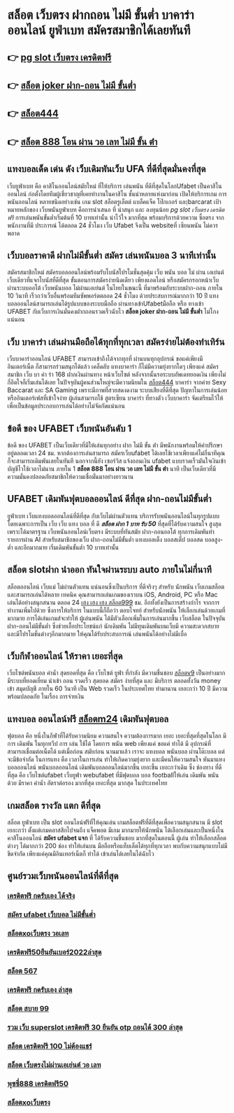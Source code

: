 # สล็อต เว็บตรง ฝากถอน ไม่มี ขั้นต่ำ บาคาร่าออนไลน์   ยูฟ่าเบท  สมัครสมาชิกได้เลยทันที

## 👉 [pg slot เว็บตรง เครดิตฟรี](https://mabet.net/20-free-100/)
## 👉 [สล็อต joker ฝาก-ถอน ไม่มี ขั้นต่ำ](https://bio.link/tisawago)
## 👉 [สล็อต444](https://member.mabet.net/?action=login)
## 👉 [สล็อต 888 โอน ผ่าน วอ เลท ไม่มี ขั้น ต่ํา](https://member.mabet.net/?action=login)

## แทงบอลเด็ด เด่น ดัง เว็บเดิมพันเว็บ UFA ที่ดีที่สุดมั่นคงที่สุด

 เว็บยูฟ่าเบท คือ คาสิโนออนไลน์สมัยใหม่ ที่ให้บริการ เล่นพนัน ที่ดีที่สุดในโลกUfabet เป็นคาสิโนออนไลน์   ก่อตั้งโดยทีมผู้เชี่ยวชาญที่เคยทำงานในคาสิโน  ชั้นนำหลายแห่งมาก่อน เปิดให้บริการเกม การพนันออนไลน์ หลายชนิดอย่างเช่น เกม slot สล็อตรูเล็ตต์ แบล็คแจ็ค  โป๊กเกอร์ และฺbarcarat  เป้าหมายหลักของ เว็บพนันยูฟ่าเบท  คือการนำเสนอ ที่ น่าสนุก และ ลงทุนน้อย *pg slot เว็บตรง เครดิตฟรี*  การเล่นพนันขั้นต่ำเริ่มต้นที่ 10 บาทเท่านั้น น่าไว้ใจ มากที่สุด พร้อมบริการด้วยความ ซื่อตรง จากพนักงานที่มี ประการณ์ ได้ตลอด 24 ชั่วโมง  เว็บ Ufabet จึงเป็น websiteที่ เซียนพนัน  ไม่ควรพลาด

## เว็บบอลราคาดี ฝากไม่มีขั้นต่ำ สมัคร เล่นพนันบอล  3 นาทีเท่านั้น

สมัครสมาชิกใหม่ สมัครบอลออนไลน์พร้อมรับโบนัสโปรโมชั่นสุดคุ้ม เว็บ พนัน บอล ไม่ ผ่าน เอเย่นต์ เว็บเดียวที่แจกโบนัสที่ดีที่สุด ขั้นตอนการสมัครง่ายนิดเดียว เพียงแอดไลน์ หรือสมัครกรอกหน้าเว็บผ่านระบบออโต้ เว็บพนันบอล ไม่ผ่านเอเย่นต์ ในไทยในขณะนี้ ที่มาพร้อมกับระบบฝาก-ถอน ภายใน 10 วินาที เร็วกว่าเว็บอื่นพร้อมทีมซัพพอร์ตตลอด 24 ชั่วโมง ด้วยประสบการณ์มากกว่า 10 ปี แทงบอลออนไลน์สามารถเล่นได้รูปแบบของระบบมือถือ ผ่านทางเข้าUfabetมือถือ หรือ ทางเข้า UFABET กับเว็บการเงินมั่นคงฝากถอนรวดเร็วฉับไว **สล็อต joker ฝาก-ถอน ไม่มี ขั้นต่ำ** ไม่โกงแน่นอน


## เว็บ บาคาร่า เล่นผ่านมือถือได้ทุกที่ทุกเวลา สมัครง่ายไม่ต้องทำเทิร์น

 เว็บบาคาร่าออนไลน์ UFABET สามารถเข้าถึงได้จากทุกที่ ผ่านบนทุกอุปกรณ์ ขอแค่เพียงมีอินเตอร์เน็ต ก็สามารถร่วมสนุกได้แล้ว  เคล็ดลับ  แทงบาคาร่า ก็ไม่มีความยุ่งยากใดๆ เพียงแค่ สมัครสมาชิก  เว็บ บา ค่า ร่า 168 ฝากเงินผ่านทาง หน้าเว็บไซต์ หลังจากนั้นรอระบบอัพเดทยอดเงิน เพียงไม่กี่อึดใจก็เริ่มเล่นได้เลย ในปัจจุบันผู้คนส่วนใหญ่จะมีความนิยมใน [สล็อต444](https://member.mabet.net/?action=login) บาคาร่า จากค่าย Sexy Baccarat และ SA Gaming เพราะมีภาพที่สวยสดงดงาม ระบบเสียงที่ดีที่สุด ปัญหาในการเล่นน้อย หรืออินเตอร์เฟสที่เข้าใจง่าย ผู้เล่นสามารถใช้  สูตรเซียน  บาคาร่า ที่ทางตัว เว็บบาคาร่า จัดเตรียมไว้ให้ เพื่อเป็นข้อมูลประกอบการเล่นได้อย่างไม่จัดกัดแน่นอน 


## ข้อดี ของ UFABET เว็บพนันอันดับ 1

ข้อดี ของ UFABET เป็นเว็บเดียวที่มีให้เล่นทุกอย่าง  ฝาก ไม่มี ขั้น ต่ํา  มีพนักงานพร้อมให้คำปรึกษาอยู่ตลอดเวลา 24 ชม. หากต้องการเล่นสามารถ  สมัครเว็บufabet  ได้เลยใช้เวลาเพียงแค่ไม่กี่นาทีคุณก็จะสามารถเดิมพันเลยในทันที นอกจากนี้ยัง เซอร์วิส   แจ้งถอนเงิน ufabet  แบบรวดเร็วมันใจเงินเข้าบัญชีไวใช้เวลาไม่นาน ภายใน 1 **สล็อต 888 โอน ผ่าน วอ เลท ไม่มี ขั้น ต่ํา** นาที เป็นเว็บเดียวที่มีความมั่นคงปลอดภัยสมาชิกให้ความเชื่อมั่นมาอย่างยาวนาน


## UFABET  เดิมพันฟุตบอลออนไลน์ ดีที่สุด ฝาก-ถอนไม่มีขั้นต่ำ

ยูฟ่าเบท เว็บแทงบอลออนไลน์ที่ดีที่สุด กับเว็บไม่ผ่านตัวแทน  บริการรับพนันออนไลน์ในทุกรูปแบบ โดยเฉพาะการเป็น เว็บ เว็บ แทง บอล ที่ ดี ***สล็อต ฝาก 1 บาท รับ 50*** ที่สุดที่ได้รับความสนใจ สูงสุด เพราะได้มาตรฐาน เว็บพนันออนไลน์เว็บตรง มีระบบที่ทันสมัย ฝาก-ถอนออโต้  ทุกการเดิมพันทำรายการผ่าน AI สำหรับสมาชิกของเว็บ ฝาก-ถอนไม่มีขั้นต่ำ แทงบอลเต็ง บอลสเต็ป บอลสด บอลสูง-ต่ำ และอีกมากมาย เริ่มเดิมพันขั้นต่ำ 10 บาทเท่านั้น


##  สล็อต slotฝาก   นำออก ทันใจผ่านระบบ auto ภายในไม่กี่นาที 

สล็อตออนไลน์ เว็บแม่ ไม่ผ่านตัวแทน แน่นอนซึ่งเป็นบริการ ที่ดีจริงๆ สำหรับ นักพนัน เว็บเกมสล็อต  และสามารถเล่นได้หลาย เทคนิค  คุณสามารถเล่นเกมของเราบน iOS, Android, PC หรือ Mac เล่นได้อย่างสนุกสนาน ตลอด 24 [เฮง เฮง เฮง สล็อต999](https://mabet.net/register/) ชม. อีกทั้งยังเป็นการสร้างกำไร จากการทำงานเพิ่มไปด้วย ซึ่งการให้บริการ ในแบบนี้ก็ถือว่า ตอบโจทย์ สำหรับนักพนัน ให้เลือกเล่นด้วยเกมที่มากมาย การได้เล่นเกมส์จะทำให้  ผู้เล่นพนัน  ได้มีตัวเลือกเพิ่มในการเล่นมากขึ้น เว็บสล็อต ในปัจจุบันฝาก-ถอนไม่มีขั้นต่ำ ซึ่งช่วยเอื้อประโยชน์แก่  นักเดิมพัน  ไม่มีทุนเดิมพันบนเว็บมี ความสะดวกสบาย และมีโปรโมชั่นต่างๆอีกมากมาย ให้คุณได้รับประสบการณ์  เล่นพนันได้อย่างไม่มีเบื่อ

##  เว็บกีฬาออนไลน์ ให้ราคา  เยอะที่สุด

 เว็บไซต์พนันบอล   ค่าน้ำ  สุดยอดที่สุด  คือ   เว็บไซต์  ยูฟ่า ที่กำลัง   มีความชื่นชอบ  [สล็อตv9](https://mabet.net/credit-free-100/) เป็นอย่างมาก มีระบบที่ยอดเยี่ยม   นำเข้า  ถอน  รวดเร็ว   สุดยอด  สมัคร  ง่ายที่สุด  และ มีบริการ   ตลอดทั้งวัน   money เข้า   สมุดบัญชี  ภายใน   60 วินาที เป็น  Web  รวดเร็ว  ในประเทศไทย  ทำมานาน   เยอะกว่า  10 ปี  มีความพร้อมปลอดภัย ในเรื่อง  การจ่ายเงิน 

## แทงบอล ออนไลน์ฟรี [สล็อตm24](https://mabet.net/) เดิมพันฟุตบอล

ฟุตบอล  คือ หนึ่งในกีฬาที่ได้รับความนิยม ความสนใจ ความต้องการมาก เยอะ เยอะที่สุดที่สุดในโลก มีการ เดิมพัน ในทุกทวีป การ เล่น  ใช้ได้ โดยการ  พนัน   web  เพียงแค่ ขอแค่ ทำได้ มี อุปกรณ์ที่สามารถเชื่อมต่อเน็ตได้ แต่เมื่อก่อน สมัยก่อน นานมาแล้ว เราจะ แทงบอล  พนันบอล ผ่านโต๊ะบอล แต่จะมีข้อจำกัด ในการแทง  คือ  เวลาในการเล่น ทำให้เกิดความยุ่งยาก และมีคนให้ความสนใจ หันมาแทงบอลออนไลน์ พนันบอลออนไลน์ เดิมพันบอลออนไลน์มากขึ้น เยอะขึ้น เยอะกว่าเดิม ซึ่ง ช่องทาง ที่ดีที่สุด  คือ เว็บไซต์ufabet เว็บยูฟ่า webufabet ที่มีฟุตบอล บอล footballให้เล่น เดิมพัน พนันด้วย มีราคา ค่าน้ำ อัตราต่อรอง มากที่สุด เยอะที่สุด มากสุด ในประเทศไทย

##  เกมสล็อต รางวัล แตก ดีที่สุด

สล็อต ยูฟ่าเบท   เป็น slot ออนไลน์ฟรีที่ให้คุณเล่น เกมสล็อตฟรีที่ดีที่สุดเพื่อความสนุกสนาน มี slot  เยอะกว่า ตั้งแต่เกมคลาสสิกไปจนถึง แจ็คพอต  มีเกม มากมายให้นักพนัน ได้เลือกเล่นและเป็นหนึ่งใน คาสิโนออนไลน์  **สมัคร ufabet แจก**  ที่ ได้รับความชื่นชอบ มากที่สุดในตอนนี้  ผู้เล่น   ทำให้เลือกสล็อต ต่างๆ ได้มากกว่า 200 ช่อง   ทำให้เล่นบน มือถือหรือแท็บเล็ตได้ทุกที่ทุกเวลา พบกับความสนุกแบบไม่มีขีดจำกัด เพียงแค่คุณมีอินเทอร์เน็ตก็ ทำได้ เข้าเล่นได้เลยในได้ฉับไว 


## ศูนย์รวมเว็บพนันออนไลน์ที่ดีที่สุด

### [เครดิตฟรี กดรับเอง ได้จริง](https://atom.io/themes/MABET.net%20สล็อตหมายเลข1%20แตกหนัก%20100%%20สล็อต%20เว็บตรง%20ยุโรป%20008%20สล็อต%20สล็อตแตกหนัก%2020รับ100)
### [สมัคร ufabet เว็บบอล ไม่มีขั้นต่ำ](https://atom.io/themes/MABET.net%20สล็อตหมายเลข1%20แตกหนัก%20100%%20joker%20สล็อต888เครดิตฟรี%20008%20สล็อต%20สล็อตแตกหนัก%2020รับ100)
### [สล็อตxoเว็บตรง วอเลท](https://atom.io/themes/MABET.net%20สล็อตหมายเลข1%20แตกหนัก%20100%%20เครดิตฟรี%2050%20รับหน้าเว็บ%20008%20สล็อต%20สล็อตแตกหนัก%2020รับ100)
### [เครดิตฟรี50ยืนยันเบอร์2022ล่าสุด](https://atom.io/themes/MABET.net%20สล็อตหมายเลข1%20แตกหนัก%20100%%20p168%20สล็อต%20008%20สล็อต%20สล็อตแตกหนัก%2020รับ100)
### [สล็อต 567](https://atom.io/themes/MABET.net%20สล็อตหมายเลข1%20แตกหนัก%20100%%20สล็อต1บาท%20008%20สล็อต%20สล็อตแตกหนัก%2020รับ100)
### [เครดิตฟรี กดรับเอง ล่าสุด](https://atom.io/themes/MABET.net%20สล็อตหมายเลข1%20แตกหนัก%20100%%20chokdee777%20เครดิตฟรี%20008%20สล็อต%20สล็อตแตกหนัก%2020รับ100)
### [สล็อต สบาย 99](https://atom.io/themes/MABET.net%20สล็อตหมายเลข1%20แตกหนัก%20100%%20รวม%20เว็บ%20สล็อต%20777%20008%20สล็อต%20สล็อตแตกหนัก%2020รับ100)
### [รวม เว็บ superslot เครดิตฟรี 30 ยืนยัน otp ถอนได้ 300 ล่าสุด](https://atom.io/themes/MABET.net%20สล็อตหมายเลข1%20แตกหนัก%20100%%20super%20bonus888%20เครดิตฟรี%20008%20สล็อต%20สล็อตแตกหนัก%2020รับ100)
### [สล็อต เครดิตฟรี 100 ไม่ต้องแชร์](https://atom.io/themes/MABET.net%20สล็อตหมายเลข1%20แตกหนัก%20100%%20m9853%20เครดิตฟรี68บาท%20008%20สล็อต%20สล็อตแตกหนัก%2020รับ100)
### [สล็อต เว็บตรงไม่ผ่านเอเย่นต์ วอ เลท](https://atom.io/themes/MABET.net%20สล็อตหมายเลข1%20แตกหนัก%20100%%20สล็อตu31%20เครดิตฟรี%20008%20สล็อต%20สล็อตแตกหนัก%2020รับ100)
### [พุซซี่888 เครดิตฟรี50](https://atom.io/themes/MABET.net%20สล็อตหมายเลข1%20แตกหนัก%20100%%20เครดิตฟรี%20กด%20รับ%20เอง%2088%20008%20สล็อต%20สล็อตแตกหนัก%2020รับ100)
### [สล็อตxoเว็บตรง](https://atom.io/themes/MABET.net%20สล็อตหมายเลข1%20แตกหนัก%20100%%20betflik%20เครดิตฟรี%20100%20008%20สล็อต%20สล็อตแตกหนัก%2020รับ100)
